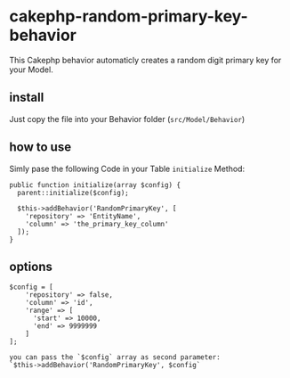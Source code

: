 # cakephp-random-primary-key-behavior
This Cakephp behavior automaticly creates a random digit primary key for your Model.

## install
Just copy the file into your Behavior folder (`src/Model/Behavior`)

## how to use
Simly pase the following Code in your Table `initialize` Method:
```
public function initialize(array $config) {
  parent::initialize($config);
  
  $this->addBehavior('RandomPrimaryKey', [
    'repository' => 'EntityName',
    'column' => 'the_primary_key_column'
  ]);
}
```

## options
```
$config = [
    'repository' => false,
    'column' => 'id',
    'range' => [
      'start' => 10000,
      'end' => 9999999
    ]
];

you can pass the `$config` array as second parameter:
`$this->addBehavior('RandomPrimaryKey', $config`
```
